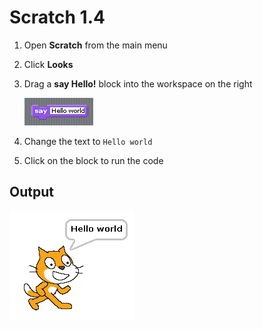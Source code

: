 # Scratch 1.4

1. Open **Scratch** from the main menu

1. Click **Looks**

1. Drag a **say Hello!** block into the workspace on the right

    ![](images/scratch1-1.png)

1. Change the text to `Hello world`

1. Click on the block to run the code

## Output

![](images/scratch1-2.png)
